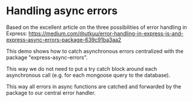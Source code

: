 # Handling async errors

Based on the excellent article on the three possibilities of error handling in Express:
https://medium.com/@utkuu/error-handling-in-express-js-and-express-async-errors-package-639c91ba3aa2

This demo shows how to catch asynchronous errors centralized with the package "express-async-errors".

This way we do not need to put a try catch block around each asynchronous call (e.g. for each mongoose query to the database).

This way all errors in async functions are catched and forwarded by the package to our central 
error handler.

